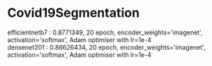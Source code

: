 # Covid19Segmentation
efficientnetb7 : 0.8771349, 20 epoch, encoder_weights='imagenet', activation='softmax', Adam optimiser with lr=1e-4 \
densenet201 : 0.86626434, 20 epoch, encoder_weights='imagenet', activation='softmax', Adam optimiser with lr=1e-4
